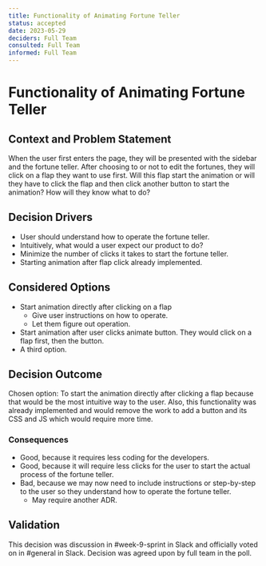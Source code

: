 ```yaml
---
title: Functionality of Animating Fortune Teller
status: accepted
date: 2023-05-29
deciders: Full Team
consulted: Full Team
informed: Full Team
---
```

# Functionality of Animating Fortune Teller

## Context and Problem Statement

When the user first enters the page, they will be presented with the sidebar and the fortune teller. After choosing to or not to edit the fortunes, they will click on a flap they want to use first. Will this flap start the animation or will they have to click the flap and then click another button to start the animation? How will they know what to do?

<!-- This is an optional element. Feel free to remove. -->
## Decision Drivers

* User should understand how to operate the fortune teller.
* Intuitively, what would a user expect our product to do?
* Minimize the number of clicks it takes to start the fortune teller.
* Starting animation after flap click already implemented.

## Considered Options

* Start animation directly after clicking on a flap
    - Give user instructions on how to operate.
    - Let them figure out operation.
* Start animation after user clicks animate button. They would click on a flap first, then the button.
* A third option.

## Decision Outcome

Chosen option: To start the animation directly after clicking a flap because that would be the most intuitive way to the user. Also, this functionality was already implemented and would remove the work to add a button and its CSS and JS which would require more time.

### Consequences

* Good, because it requires less coding for the developers.
* Good, because it will require less clicks for the user to start the actual process of the fortune teller.
* Bad, because we may now need to include instructions or step-by-step to the user so they understand how to operate the fortune teller.
    - May require another ADR.

## Validation

This decision was discussion in #week-9-sprint in Slack and officially voted on in #general in Slack. Decision was agreed upon by full team in the poll.
